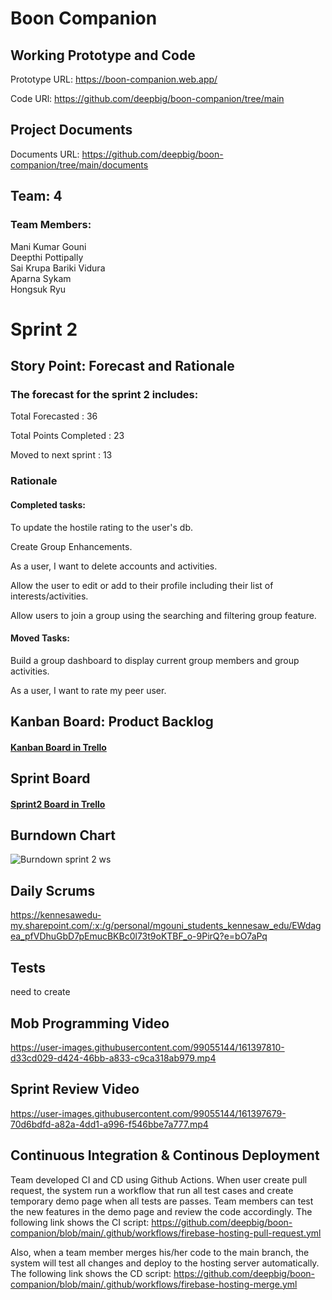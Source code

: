 # Boon Companion

## Working Prototype and Code

Prototype URL: https://boon-companion.web.app/

Code URl: https://github.com/deepbig/boon-companion/tree/main

## Project Documents

Documents URL: https://github.com/deepbig/boon-companion/tree/main/documents

## Team: 4

### Team Members:

Mani Kumar Gouni<br/>
Deepthi Pottipally<br/>
Sai Krupa Bariki Vidura<br/>
Aparna Sykam<br/>
Hongsuk Ryu<br/>

# Sprint 2

## Story Point: Forecast and Rationale

### The forecast for the sprint 2 includes:

Total Forecasted : 36

Total Points Completed : 23

Moved to next sprint : 13

### Rationale

#### Completed tasks: 

To update the hostile rating to the user's db.

Create Group Enhancements.

As a user, I want to delete accounts and activities.

Allow the user to edit or add to their profile including their list of interests/activities.

Allow users to join a group using the searching and filtering group feature.

#### Moved Tasks:

Build a group dashboard to display current group members and group activities.

As a user, I want to rate my peer user.


## Kanban Board: Product Backlog

#### [Kanban Board in Trello](https://trello.com/b/y7M64Ako/kanban-template)

## Sprint Board

#### [Sprint2 Board in Trello](https://trello.com/b/2cmtpM1p/sprint-2-programming-project)

## Burndown Chart

![Burndown sprint 2 ws](https://user-images.githubusercontent.com/99055144/161398089-cc5fd553-58d3-41f4-8555-de254244f0c5.PNG)

## Daily Scrums

https://kennesawedu-my.sharepoint.com/:x:/g/personal/mgouni_students_kennesaw_edu/EWdagea_pfVDhuGbD7pEmucBKBc0l73t9oKTBF_o-9PirQ?e=bO7aPq

## Tests
need to create 

## Mob Programming Video



https://user-images.githubusercontent.com/99055144/161397810-d33cd029-d424-46bb-a833-c9ca318ab979.mp4



## Sprint Review Video


https://user-images.githubusercontent.com/99055144/161397679-70d6bdfd-a82a-4dd1-a996-f546bbe7a777.mp4


## Continuous Integration & Continous Deployment
Team developed CI and CD using Github Actions. When user create pull request, the system run a workflow that run all test cases and create temporary demo page when all tests are passes. Team members can test the new features in the demo page and review the code accordingly. The following link shows the CI script:
https://github.com/deepbig/boon-companion/blob/main/.github/workflows/firebase-hosting-pull-request.yml

Also, when a team member merges his/her code to the main branch, the system will test all changes and deploy to the hosting server automatically. The following link shows the CD script:
https://github.com/deepbig/boon-companion/blob/main/.github/workflows/firebase-hosting-merge.yml
